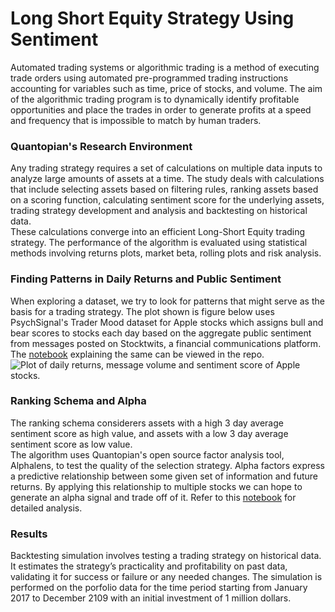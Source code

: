 # Long Short Equity Strategy Using Sentiment
Automated trading systems or algorithmic trading is a method of
executing trade orders using automated pre-programmed trading instructions accounting
for variables such as time, price of stocks, and volume. The aim of the algorithmic trading
program is to dynamically identify profitable opportunities and place the trades in order to
generate profits at a speed and frequency that is impossible to match by
human traders.

### Quantopian's Research Environment
Any trading strategy requires a set of calculations on multiple data inputs to analyze large
amounts of assets at a time. The study deals with calculations that include selecting assets
based on filtering rules, ranking assets based on a scoring function, calculating sentiment
score for the underlying assets, trading strategy development and analysis and backtesting
on historical data.  
These calculations converge into an efficient Long-Short Equity trading
strategy. The performance of the algorithm is evaluated using statistical methods involving
returns plots, market beta, rolling plots and risk analysis. 

### Finding Patterns in Daily Returns and Public Sentiment
When exploring a dataset, we try to look for patterns that might serve as the basis for a
trading strategy. The plot shown is figure below uses PsychSignal's Trader Mood dataset for
Apple stocks which assigns bull and bear scores to stocks each day based on the aggregate
public sentiment from messages posted on Stocktwits, a financial communications
platform. The [notebook](https://github.com/divyaprakash0426/Quantopian-Long-Short-Equity-Strategy/blob/master/sentiment_intuition/SMA_tesla%20and%20apple.ipynb) explaining the same can be viewed in the repo.  
![Plot of daily returns, message volume and sentiment score of Apple stocks.](https://github.com/divyaprakash0426/Quantopian-Long-Short-Equity-Strategy/blob/master/images/sentiment_intuition.png)

### Ranking Schema and Alpha
The ranking schema considerers assets with a high 3 day average sentiment score as high
value, and assets with a low 3 day average sentiment score as low value.  
The algorithm uses Quantopian's open source factor analysis tool, Alphalens, to
test the quality of the selection strategy. Alpha factors express a predictive relationship
between some given set of information and future returns. By applying this relationship to
multiple stocks we can hope to generate an alpha signal and trade off of it. Refer to this [notebook](https://github.com/divyaprakash0426/Quantopian-Long-Short-Equity-Strategy/blob/master/strategy_development/long_short.ipynb) for detailed analysis.  

### Results
Backtesting simulation involves testing a trading strategy on historical data. It estimates
the strategy’s practicality and profitability on past data, validating it for success or failure
or any needed changes. The simulation is performed on the porfolio data for the time period
starting from January 2017 to December 2109 with an initial investment of 1 million
dollars. 

